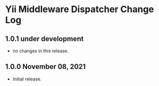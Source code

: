 # Yii Middleware Dispatcher Change Log


## 1.0.1 under development

- no changes in this release.

## 1.0.0 November 08, 2021

- Initial release.